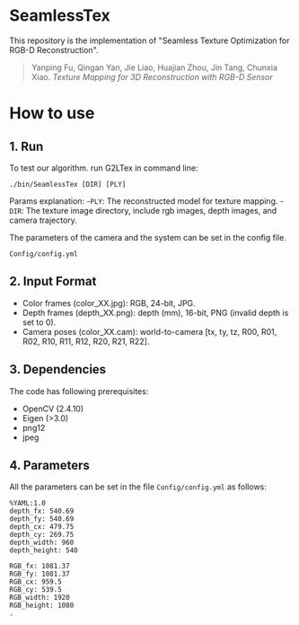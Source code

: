 # SeamlessTex
This repository is the implementation of "Seamless Texture Optimization for RGB-D Reconstruction". 
> Yanping Fu, Qingan Yan, Jie Liao, Huajian Zhou, Jin Tang, Chunxia Xiao. <i>Texture Mapping for 3D Reconstruction with RGB-D Sensor</i>



# How to use

## 1. Run
To test our algorithm. run G2LTex in command line:
```
./bin/SeamlessTex [DIR] [PLY] 
```
Params explanation:
-`PLY`: The reconstructed model for texture mapping.
-`DIR`: The texture image directory, include rgb images, depth images, and camera trajectory.

The parameters of the camera and the system can be set in the config file.
```
Config/config.yml
```

## 2. Input Format
- Color frames (color_XX.jpg): RGB, 24-bit, JPG.
- Depth frames (depth_XX.png): depth (mm), 16-bit, PNG (invalid depth is set to 0).
- Camera poses (color_XX.cam): world-to-camera [tx, ty, tz, R00, R01, R02, R10, R11, R12, R20, R21, R22].


## 3. Dependencies
The code has following prerequisites:
- OpenCV (2.4.10)
- Eigen (>3.0)
- png12
- jpeg

## 4. Parameters
All the parameters can be set in the file ```Config/config.yml``` as follows:
```
%YAML:1.0
depth_fx: 540.69
depth_fy: 540.69
depth_cx: 479.75
depth_cy: 269.75
depth_width: 960
depth_height: 540

RGB_fx: 1081.37
RGB_fy: 1081.37
RGB_cx: 959.5
RGB_cy: 539.5
RGB_width: 1920
RGB_height: 1080
.
